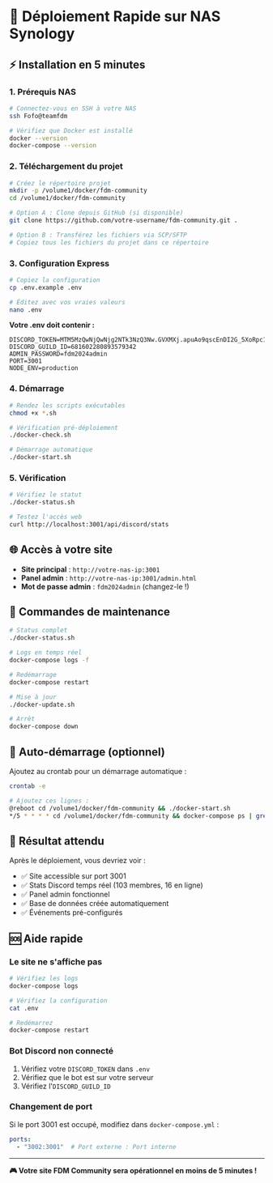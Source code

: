 # 🚀 Déploiement Rapide sur NAS Synology

## ⚡ Installation en 5 minutes

### 1. Prérequis NAS
```bash
# Connectez-vous en SSH à votre NAS
ssh Fofo@teamfdm

# Vérifiez que Docker est installé
docker --version
docker-compose --version
```

### 2. Téléchargement du projet
```bash
# Créez le répertoire projet
mkdir -p /volume1/docker/fdm-community
cd /volume1/docker/fdm-community

# Option A : Clone depuis GitHub (si disponible)
git clone https://github.com/votre-username/fdm-community.git .

# Option B : Transférez les fichiers via SCP/SFTP
# Copiez tous les fichiers du projet dans ce répertoire
```

### 3. Configuration Express
```bash
# Copiez la configuration
cp .env.example .env

# Éditez avec vos vraies valeurs
nano .env
```

**Votre .env doit contenir :**
```env
DISCORD_TOKEN=MTM5MzQwNjQwNjg2NTk3NzQ3Nw.GVXMXj.apuAo9qscEnDI2G_5XoRpc1oEiGN6jygSb7LQ4
DISCORD_GUILD_ID=681602280893579342
ADMIN_PASSWORD=fdm2024admin
PORT=3001
NODE_ENV=production
```

### 4. Démarrage
```bash
# Rendez les scripts exécutables
chmod +x *.sh

# Vérification pré-déploiement
./docker-check.sh

# Démarrage automatique
./docker-start.sh
```

### 5. Vérification
```bash
# Vérifiez le statut
./docker-status.sh

# Testez l'accès web
curl http://localhost:3001/api/discord/stats
```

## 🌐 Accès à votre site

- **Site principal** : `http://votre-nas-ip:3001`
- **Panel admin** : `http://votre-nas-ip:3001/admin.html`
- **Mot de passe admin** : `fdm2024admin` (changez-le !)

## 🔧 Commandes de maintenance

```bash
# Status complet
./docker-status.sh

# Logs en temps réel
docker-compose logs -f

# Redémarrage
docker-compose restart

# Mise à jour
./docker-update.sh

# Arrêt
docker-compose down
```

## 🤖 Auto-démarrage (optionnel)

Ajoutez au crontab pour un démarrage automatique :
```bash
crontab -e

# Ajoutez ces lignes :
@reboot cd /volume1/docker/fdm-community && ./docker-start.sh
*/5 * * * * cd /volume1/docker/fdm-community && docker-compose ps | grep -q "Up" || ./docker-start.sh
```

## 🎯 Résultat attendu

Après le déploiement, vous devriez voir :
- ✅ Site accessible sur port 3001
- ✅ Stats Discord temps réel (103 membres, 16 en ligne)
- ✅ Panel admin fonctionnel
- ✅ Base de données créée automatiquement
- ✅ Événements pré-configurés

## 🆘 Aide rapide

### Le site ne s'affiche pas
```bash
# Vérifiez les logs
docker-compose logs

# Vérifiez la configuration
cat .env

# Redémarrez
docker-compose restart
```

### Bot Discord non connecté
1. Vérifiez votre `DISCORD_TOKEN` dans `.env`
2. Vérifiez que le bot est sur votre serveur
3. Vérifiez l'`DISCORD_GUILD_ID`

### Changement de port
Si le port 3001 est occupé, modifiez dans `docker-compose.yml` :
```yaml
ports:
  - "3002:3001"  # Port externe : Port interne
```

---

**🎮 Votre site FDM Community sera opérationnel en moins de 5 minutes !**
